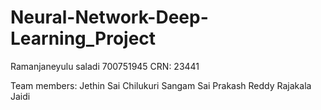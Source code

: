 # Neural-Network-Deep-Learning_Project
Ramanjaneyulu saladi
700751945
CRN: 23441

Team members:
Jethin Sai Chilukuri
Sangam Sai Prakash Reddy
Rajakala Jaidi
